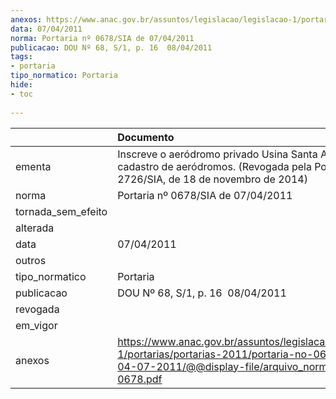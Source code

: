 ```yaml
---
anexos: https://www.anac.gov.br/assuntos/legislacao/legislacao-1/portarias/portarias-2011/portaria-no-0678-sia-de-04-07-2011/@@display-file/arquivo_norma/PA2011-0678.pdf
data: 07/04/2011
norma: Portaria nº 0678/SIA de 07/04/2011
publicacao: DOU Nº 68, S/1, p. 16  08/04/2011
tags:
- portaria
tipo_normatico: Portaria
hide: 
- toc 
 
---
```


|                    | Documento                                                                                                                                                         |
|:-------------------|:------------------------------------------------------------------------------------------------------------------------------------------------------------------|
| ementa             | Inscreve o aeródromo privado Usina Santa Adélia (SP) no cadastro de aeródromos. (Revogada pela Portaria Nº 2726/SIA, de 18 de novembro de 2014)                   |
| norma              | Portaria nº 0678/SIA de 07/04/2011                                                                                                                                |
| tornada_sem_efeito |                                                                                                                                                                   |
| alterada           |                                                                                                                                                                   |
| data               | 07/04/2011                                                                                                                                                        |
| outros             |                                                                                                                                                                   |
| tipo_normatico     | Portaria                                                                                                                                                          |
| publicacao         | DOU Nº 68, S/1, p. 16  08/04/2011                                                                                                                                 |
| revogada           |                                                                                                                                                                   |
| em_vigor           |                                                                                                                                                                   |
| anexos             | https://www.anac.gov.br/assuntos/legislacao/legislacao-1/portarias/portarias-2011/portaria-no-0678-sia-de-04-07-2011/@@display-file/arquivo_norma/PA2011-0678.pdf |